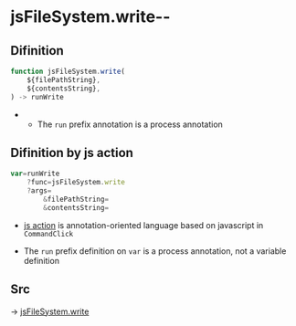 # jsFileSystem.write--

## Difinition

```js.js
function jsFileSystem.write(
	${filePathString},
	${contentsString},
) -> runWrite
```

- - The `run` prefix annotation is a process annotation


## Difinition by js action

```js.js
var=runWrite
	?func=jsFileSystem.write
	?args=
		&filePathString=
		&contentsString=
```

- [js action](#) is annotation-oriented language based on javascript in `CommandClick`

- The `run` prefix definition on `var` is a process annotation, not a variable definition

## Src

-> [jsFileSystem.write](https://github.com/puutaro/CommandClick/blob/master/app/src/main/java/com/puutaro/commandclick/fragment_lib/terminal_fragment/js_interface/file/JsFileSystem.kt#L57)


